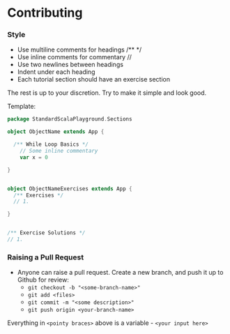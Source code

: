 # Contributing

### Style
- Use multiline comments for headings /** */
- Use inline comments for commentary //
- Use two newlines between headings
- Indent under each heading
- Each tutorial section should have an exercise section 

The rest is up to your discretion. Try to make it simple and look good.

Template:

```scala
package StandardScalaPlayground.Sections

object ObjectName extends App {

  /** While Loop Basics */
    // Some inline commentary
    var x = 0

}


object ObjectNameExercises extends App {
  /** Exercises */
  // 1. 

}


/** Exercise Solutions */
// 1. 

```


### Raising a Pull Request
- Anyone can raise a pull request. Create a new branch, and push it up to Github for review:
  - `git checkout -b "<some-branch-name>"`
  - `git add <files>`
  - `git commit -m "<some description>"`
  - `git push origin <your-branch-name>`

Everything in `<pointy braces>` above is a variable - `<your input here>`